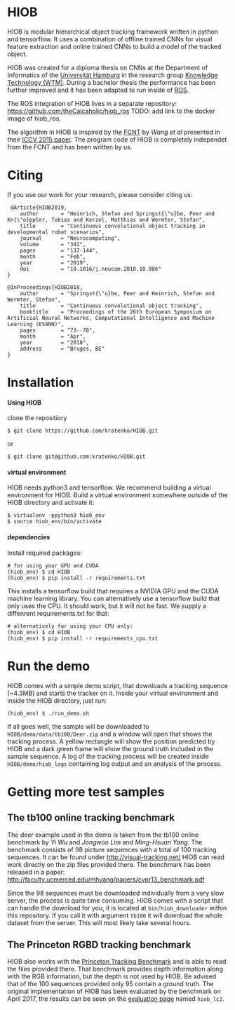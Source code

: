 HIOB
====
HIOB is modular hierarchical object tracking framework written in python and tensorflow. It uses a combination of offline trained CNNs for visual feature extraction and online trained CNNs to build a model of the tracked object. 

HIOB was created for a diploma thesis on CNNs at the Department of Informatics of the [Universität Hamburg](https://www.uni-hamburg.de/) in the research group [Knowledge Technology (WTM)](https://www.inf.uni-hamburg.de/en/inst/ab/wtm/). During a bachelor thesis the performance has been further improved and it has been adapted to run inside of [ROS](http://www.ros.org/).

The ROS integration of HIOB lives in a separate repository: https://github.com/theCalcaholic/hiob_ros
TODO: add link to the docker image of hiob_ros.

The algorithm in HIOB is inspired by the [FCNT](https://github.com/scott89/FCNT) by *Wang et al* presented in their [ICCV 2015 paper](http://202.118.75.4/lu/Paper/ICCV2015/iccv15_lijun.pdf). The program code of HIOB is completely independet from the FCNT and has been written by us.

# Citing
If you use our work for your research, please consider citing us:

     @Article{HIOB2019,
        author       = "Heinrich, Stefan and Springst{\"u}be, Peer and Kn{\"o}ppler, Tobias and Kerzel, Matthias and Wermter, Stefan",
        title        = "Continuous convolutional object tracking in developmental robot scenarios",
        journal      = "Neurocomputing",
        volume       = "342",
        pages        = "137-144",
        month        = "Feb",
        year         = "2019",
        doi          = "10.1016/j.neucom.2018.10.086"
    }

    @InProceedings{HIOB2018,
        author       = "Springst{\"u}be, Peer and Heinrich, Stefan and Wermter, Stefan",
        title        = "Continuous convolutional object tracking",
        booktitle    = "Proceedings of the 26th European Symposium on Artificial Neural Networks, Computational Intelligence and Machine Learning (ESANN)",
        pages        = "73--78",
        month        = "Apr",
        year         = "2018",
        address      = "Bruges, BE"
    }

# Installation

#### Using HIOB
clone the repositiory

    $ git clone https://github.com/kratenko/HIOB.git

or

    $ git clone git@github.com:kratenko/HIOB.git

#### virtual environment
HIOB needs python3 and tensorflow. We recommend building a virtual environment for HIOB.
Build a virtual environment somewhere outside of the HIOB directory and activate it:

    $ virtualenv -ppython3 hiob_env
    $ source hiob_env/bin/activate
    
#### dependencies
Install required packages:

    # for using your GPU and CUDA
    (hiob_env) $ cd HIOB
    (hiob_env) $ pip install -r requirements.txt

This installs a tensorflow build that requires a NVIDIA GPU and the CUDA machine learning library. You can alternatively use a tensorflow build that only uses the CPU. It should work, but it will not be fast. We supply a diffenrent requirements.txt for that:

    # alternatively for using your CPU only:
    (hiob_env) $ cd HIOB
    (hiob_env) $ pip install -r requirements_cpu.txt

# Run the demo
HIOB comes with a simple demo script, that downloads a tracking sequence (~4.3MB) and starts the tracker on it. Inside your virtual environment and inside the HIOB directory, just run:

    (hiob_env) $ ./run_demo.sh
    
If all goes well, the sample will be downloaded to `HIOB/demo/data/tb100/Deer.zip` and a window will open that shows the tracking process. A yellow rectangle will show the position predicted by HIOB and a dark green frame will show the ground truth included in the sample sequence. A log of the tracking process will be created inside `HIOB/demo/hiob_logs` containing log output and an analysis of the process.


# Getting more test samples
## The tb100 online tracking benchmark
The deer example used in the demo is taken from the tb100 online benchmark by *Yi Wu* and *Jongwoo Lim* and *Ming-Hsuan Yang*. The benchmark consists of 98 picture sequences with a total of 100 tracking sequences. It can be found under http://visual-tracking.net/ HIOB can read work directly on the zip files provided there. The benchmark has been released in a paper:  http://faculty.ucmerced.edu/mhyang/papers/cvpr13_benchmark.pdf

Since the 98 sequences must be downloaded individually from a very slow server, the process is quite time consuming. HIOB comes with a script that can handle the download for you, it is located at `bin/hiob_downloader` within this repository. If you call it with argument `tb100` it will download the whole dataset from the server. This will most likely take several hours.

## The Princeton RGBD tracking benchmark
HIOB also works with the [Princeton Tracking Benchmark](http://tracking.cs.princeton.edu) and is able to read the files provided there. That benchmark provides depth information along with the RGB information, but the depth is not used by HIOB. Be advised that of the 100 sequences provided only 95 contain a ground truth. The original implementation of HIOB has been evaluated by the benchmark on April 2017, the results can be seen on the [evaluation page](http://tracking.cs.princeton.edu/eval.php) named `hiob_lc2`.
